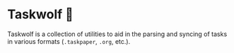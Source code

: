 # Taskwolf 🐺

Taskwolf is a collection of utilities to aid in the parsing and syncing of tasks in various formats (`.taskpaper`, `.org`, etc.).
